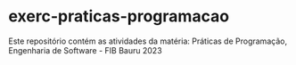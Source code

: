 # exerc-praticas-programacao
Este repositório contém as atividades da matéria: Práticas de Programação, Engenharia de Software - FIB Bauru 2023
